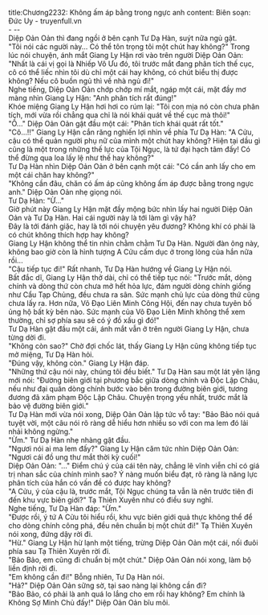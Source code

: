 title:Chương2232: Không ấm áp bằng trong ngực anh
content:
Biên soạn: Đức Uy - truyenfull.vn<br>- --<br>Diệp Oản Oản thì đang ngồi ở bên cạnh Tư Dạ Hàn, suýt nữa ngủ gật.<br>"Tôi nói các người này... Có thể tôn trọng tôi một chút hay không?" Trong lúc nói chuyện, ánh mắt Giang Ly Hận rơi vào trên người Diệp Oản Oản: "Nhất là cái vị gọi là Nhiếp Vô Ưu đó, tôi trước mắt đang phân tích thế cục, cô có thể liếc nhìn tôi dù chỉ một cái hay không, có chút biểu thị được không? Nếu cô buồn ngủ thì về nhà ngủ đi!"<br>Nghe tiếng, Diệp Oản Oản chớp chớp mí mắt, ngáp một cái, mặt đầy mơ màng nhìn Giang Ly Hận: "Anh phân tích rất đúng!"<br>Khóe miệng Giang Ly Hận hơi hơi co rúm lại: "Tôi con mịa nó còn chưa phân tích, mới vừa rồi chẳng qua chỉ là nói khái quát về thế cục mà thôi!"<br>"Ồ..." Diệp Oản Oản gật đầu một cái: "Phân tích khái quát rất tốt."<br>"Cô...!!" Giang Ly Hận cắn răng nghiến lợi nhìn về phía Tư Dạ Hàn: "A Cửu, cậu có thể quản người phụ nữ của mình một chút hay không? Hiện tại dầu gì cũng là một trong những thế lực của Tội Ngục, là tứ đại hạch tâm đấy! Có thể đừng qua loa lấy lệ như thế hay không?"<br>Tư Dạ Hàn nhìn Diệp Oản Oản ở bên cạnh một cái: "Có cần anh lấy cho em một cái chăn hay không?"<br>"Không cần đâu, chăn có ấm áp cũng không ấm áp được bằng trong ngực anh." Diệp Oản Oản nhẹ giọng nói.<br>Tư Dạ Hàn: "Ừ..."<br>Giờ phút này Giang Ly Hận mặt đầy mộng bức nhìn lấy hai người Diệp Oản Oản và Tư Dạ Hàn. Hai cái người này là tới làm gì vậy hả?<br>Đây là tới đánh giặc, hay là tới nói chuyện yêu đương? Không khí có phải là có chút không thích hợp hay không?<br>Giang Ly Hận không thể tin nhìn chằm chằm Tư Dạ Hàn. Người đàn ông này, không bao giờ còn là hình tượng A Cửu cấm dục ở trong lòng của hắn nữa rồi...<br>"Cậu tiếp tục đi!" Rất nhanh, Tư Dạ Hàn hướng về Giang Ly Hận nói.<br>Bất đắc dĩ, Giang Ly Hận thở dài, chỉ có thể tiếp tục nói: "Trước mắt, dòng chính và dòng thứ còn chưa mở hết hỏa lực, đám người dòng chính giống như Cẩu Tạp Chủng, đều chưa ra sân. Sức mạnh chủ lực của dòng thứ cũng chưa lấy ra. Hơn nữa, Võ Đạo Liên Minh Công Hội, đến nay chưa tuyên bố ủng hộ bất kỳ bên nào. Sức mạnh của Võ Đạo Liên Minh không thể xem thường, chỉ sợ phía sau sẽ có ý đồ xấu gì đó!"<br>Tư Dạ Hàn gật đầu một cái, ánh mắt vẫn ở trên người Giang Ly Hận, chưa từng dời đi.<br>"Không còn sao?" Chờ đợi chốc lát, thấy Giang Ly Hận cũng không tiếp tục mở miệng, Tư Dạ Hàn hỏi.<br>"Đúng vậy, không còn." Giang Ly Hận đáp.<br>"Những thứ cậu nói này, chúng tôi đều biết." Tư Dạ Hàn sau một lát yên lặng mới nói: "Đường biên giới tại phương bắc giữa dòng chính và Độc Lập Châu, nếu như đại quân dòng chính bước vào bên trong đường biên giới, tương đương đã xâm phạm Độc Lập Châu. Chuyện trọng yếu nhất, trước mắt là bảo vệ đường biên giới."<br>Tư Dạ Hàn mới vừa nói xong, Diệp Oản Oản lập tức vỗ tay: "Bảo Bảo nói quá tuyệt vời, một câu nói rõ ràng dễ hiểu hơn nhiều so với con ma lem đó lải nhải không ngừng."<br>"Ừm." Tư Dạ Hàn nhẹ nhàng gật đầu.<br>"Ngươi nói ai ma lem đấy?" Giang Ly Hận căm tức nhìn Diệp Oản Oản: "Ngươi cái đồ ung thư mắt thời kỳ cuối!"<br>Diệp Oản Oản: "..." Điểm chú ý của cái tên này, chẳng lẽ vĩnh viễn chỉ có giá trị nhan sắc của chính mình sao? Ý nàng muốn biểu đạt, rõ ràng là năng lực phân tích của hắn có vấn đề có được hay không?<br>"A Cửu, ý của cậu là, trước mắt, Tội Ngục chúng ta vẫn là nên trước tiên đi đến khu vực biên giới?" Tạ Thiên Xuyên như có điều suy nghĩ.<br>Nghe tiếng, Tư Dạ Hàn đáp: "Ừm."<br>"Được rồi, ý tứ A Cửu tôi hiểu rồi, khu vực biên giới quả thực không thể để cho dòng chính công phá, đều nên chuẩn bị một chút đi!" Tạ Thiên Xuyên nói xong, đứng dậy rời đi.<br>"Hừ." Giang Ly Hận hừ lạnh một tiếng, trừng Diệp Oản Oản một cái, nối đuôi phía sau Tạ Thiên Xuyên rời đi.<br>"Bảo Bảo, em cũng đi chuẩn bị một chút." Diệp Oản Oản nói xong, làm bộ liền định rời đi.<br>"Em không cần đi!" Bỗng nhiên, Tư Dạ Hàn nói.<br>"Hả?" Diệp Oản Oản sững sờ, tại sao nàng lại không cần đi?<br>"Bảo Bảo, có phải là anh quá lo lắng cho em rồi hay không? Em chính là Không Sợ Minh Chủ đấy!" Diệp Oản Oản bĩu môi.